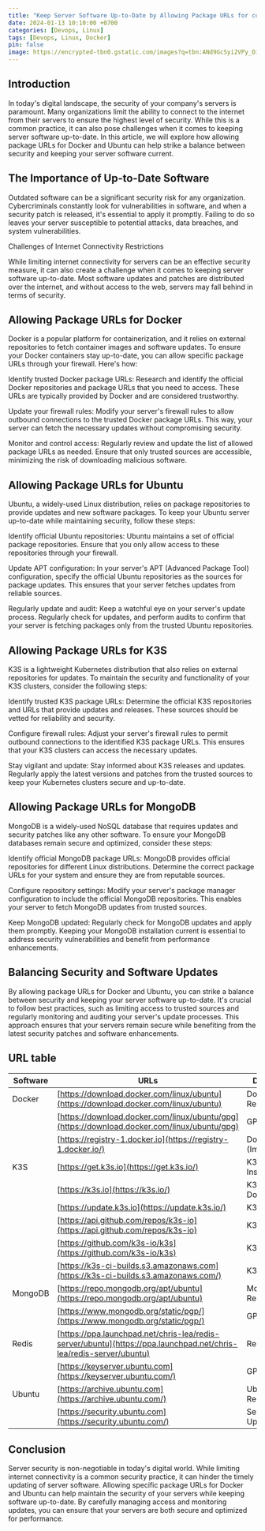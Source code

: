 ```yaml
---
title: "Keep Server Software Up-to-Date by Allowing Package URLs for common software"
date: 2024-01-13 10:10:00 +0700
categories: [Devops, Linux]
tags: [Devops, Linux, Docker]
pin: false
image: https://encrypted-tbn0.gstatic.com/images?q=tbn:ANd9GcSyi2VPy_OivhUmfwZBEZMlYrzCVIGOhtYteg&s
---
```


## Introduction

In today's digital landscape, the security of your company's servers is paramount. Many organizations limit the ability to connect to the internet from their servers to ensure the highest level of security. While this is a common practice, it can also pose challenges when it comes to keeping server software up-to-date. In this article, we will explore how allowing package URLs for Docker and Ubuntu can help strike a balance between security and keeping your server software current.

## The Importance of Up-to-Date Software

Outdated software can be a significant security risk for any organization. Cybercriminals constantly look for vulnerabilities in software, and when a security patch is released, it's essential to apply it promptly. Failing to do so leaves your server susceptible to potential attacks, data breaches, and system vulnerabilities.

Challenges of Internet Connectivity Restrictions

While limiting internet connectivity for servers can be an effective security measure, it can also create a challenge when it comes to keeping server software up-to-date. Most software updates and patches are distributed over the internet, and without access to the web, servers may fall behind in terms of security.

## Allowing Package URLs for Docker

Docker is a popular platform for containerization, and it relies on external repositories to fetch container images and software updates. To ensure your Docker containers stay up-to-date, you can allow specific package URLs through your firewall. Here's how:

Identify trusted Docker package URLs: Research and identify the official Docker repositories and package URLs that you need to access. These URLs are typically provided by Docker and are considered trustworthy.

Update your firewall rules: Modify your server's firewall rules to allow outbound connections to the trusted Docker package URLs. This way, your server can fetch the necessary updates without compromising security.

Monitor and control access: Regularly review and update the list of allowed package URLs as needed. Ensure that only trusted sources are accessible, minimizing the risk of downloading malicious software.

## Allowing Package URLs for Ubuntu

Ubuntu, a widely-used Linux distribution, relies on package repositories to provide updates and new software packages. To keep your Ubuntu server up-to-date while maintaining security, follow these steps:

Identify official Ubuntu repositories: Ubuntu maintains a set of official package repositories. Ensure that you only allow access to these repositories through your firewall.

Update APT configuration: In your server's APT (Advanced Package Tool) configuration, specify the official Ubuntu repositories as the sources for package updates. This ensures that your server fetches updates from reliable sources.

Regularly update and audit: Keep a watchful eye on your server's update process. Regularly check for updates, and perform audits to confirm that your server is fetching packages only from the trusted Ubuntu repositories.

## Allowing Package URLs for K3S

K3S is a lightweight Kubernetes distribution that also relies on external repositories for updates. To maintain the security and functionality of your K3S clusters, consider the following steps:

Identify trusted K3S package URLs: Determine the official K3S repositories and URLs that provide updates and releases. These sources should be vetted for reliability and security.

Configure firewall rules: Adjust your server's firewall rules to permit outbound connections to the identified K3S package URLs. This ensures that your K3S clusters can access the necessary updates.

Stay vigilant and update: Stay informed about K3S releases and updates. Regularly apply the latest versions and patches from the trusted sources to keep your Kubernetes clusters secure and up-to-date.

## Allowing Package URLs for MongoDB

MongoDB is a widely-used NoSQL database that requires updates and security patches like any other software. To ensure your MongoDB databases remain secure and optimized, consider these steps:

Identify official MongoDB package URLs: MongoDB provides official repositories for different Linux distributions. Determine the correct package URLs for your system and ensure they are from reputable sources.

Configure repository settings: Modify your server's package manager configuration to include the official MongoDB repositories. This enables your server to fetch MongoDB updates from trusted sources.

Keep MongoDB updated: Regularly check for MongoDB updates and apply them promptly. Keeping your MongoDB installation current is essential to address security vulnerabilities and benefit from performance enhancements.

## Balancing Security and Software Updates

By allowing package URLs for Docker and Ubuntu, you can strike a balance between security and keeping your server software up-to-date. It's crucial to follow best practices, such as limiting access to trusted sources and regularly monitoring and auditing your server's update processes. This approach ensures that your servers remain secure while benefiting from the latest security patches and software enhancements.

## URL table

| Software | URLs                                                                                                               | Description         |
| -------- | ------------------------------------------------------------------------------------------------------------------ | ------------------- |
| Docker   | [https://download.docker.com/linux/ubuntu](https://download.docker.com/linux/ubuntu)                               | Docker Repository   |
|          | [https://download.docker.com/linux/ubuntu/gpg](https://download.docker.com/linux/ubuntu/gpg)                       | GPG Key             |
|          | [https://registry-1.docker.io](https://registry-1.docker.io/)                                                      | Docker Hub (Images) |
| K3S      | [https://get.k3s.io](https://get.k3s.io/)                                                                          | K3S Installation    |
|          | [https://k3s.io](https://k3s.io/)                                                                                  | K3S Documentation   |
|          | [https://update.k3s.io](https://update.k3s.io/)                                                                    | K3S Update          |
|          | [https://api.github.com/repos/k3s-io](https://api.github.com/repos/k3s-io)                                         | K3S Releases        |
|          | [https://github.com/k3s-io/k3s](https://github.com/k3s-io/k3s)                                                     | K3S Releases        |
|          | [https://k3s-ci-builds.s3.amazonaws.com](https://k3s-ci-builds.s3.amazonaws.com/)                                  | K3S CI Builds       |
| MongoDB  | [https://repo.mongodb.org/apt/ubuntu](https://repo.mongodb.org/apt/ubuntu)                                         | MongoDB Repository  |
|          | [https://www.mongodb.org/static/pgp/](https://www.mongodb.org/static/pgp/)                                         | GPG Key             |
| Redis    | [https://ppa.launchpad.net/chris-lea/redis-server/ubuntu](https://ppa.launchpad.net/chris-lea/redis-server/ubuntu) | Redis PPA           |
|          | [https://keyserver.ubuntu.com](https://keyserver.ubuntu.com/)                                                      | GPG Key             |
| Ubuntu   | [https://archive.ubuntu.com](https://archive.ubuntu.com/)                                                          | Ubuntu Repositories |
|          | [https://security.ubuntu.com](https://security.ubuntu.com/)                                                        | Security Updates    |

## Conclusion

Server security is non-negotiable in today's digital world. While limiting internet connectivity is a common security practice, it can hinder the timely updating of server software. Allowing specific package URLs for Docker and Ubuntu can help maintain the security of your servers while keeping software up-to-date. By carefully managing access and monitoring updates, you can ensure that your servers are both secure and optimized for performance.
